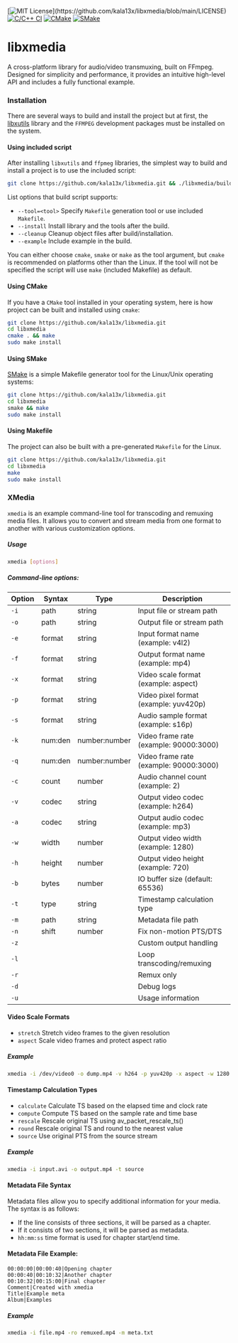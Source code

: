 [![MIT License](https://img.shields.io/badge/License-MIT-brightgreen.svg?)](https://github.com/kala13x/libxmedia/blob/main/LICENSE)
[![C/C++ CI](https://github.com/kala13x/libxmedia/actions/workflows/make.yml/badge.svg)](https://github.com/kala13x/libxmedia/actions/workflows/make.yml)
[![CMake](https://github.com/kala13x/libxmedia/actions/workflows/cmake.yml/badge.svg)](https://github.com/kala13x/libxmedia/actions)
[![SMake](https://github.com/kala13x/libxmedia/actions/workflows/smake.yml/badge.svg)](https://github.com/kala13x/libxmedia/actions/workflows/smake.yml)

# libxmedia
A cross-platform library for audio/video transmuxing, built on FFmpeg. Designed for simplicity and performance, it provides an intuitive high-level API and includes a fully functional example.

### Installation
There are several ways to build and install the project but at first, the [libxutils](https://github.com/kala13x/libxutils) library and the `FFMPEG` development packages must be installed on the system.

#### Using included script
After installing `libxutils` and `ffpmeg` libraries, the simplest way to build and install a project is to use the included script:

```bash
git clone https://github.com/kala13x/libxmedia.git && ./libxmedia/build.sh --install
```

List options that build script supports:

- `--tool=<tool>` Specify `Makefile` generation tool or use included `Makefile`.
- `--install` Install library and the tools after the build.
- `--cleanup` Cleanup object files after build/installation.
- `--example` Include example in the build.

You can either choose `cmake`, `smake` or `make` as the tool argument, but `cmake` is recommended on platforms other than the Linux.
If the tool will not be specified the script will use `make` (included Makefile) as default.

#### Using CMake
If you have a `CMake` tool installed in your operating system, here is how project can be built and installed using `cmake`:

```bash
git clone https://github.com/kala13x/libxmedia.git
cd libxmedia
cmake . && make
sudo make install
```

#### Using SMake
[SMake](https://github.com/kala13x/smake) is a simple Makefile generator tool for the Linux/Unix operating systems:

```bash
git clone https://github.com/kala13x/libxmedia.git
cd libxmedia
smake && make
sudo make install
```

#### Using Makefile
The project can also be built with a pre-generated `Makefile` for the Linux.

```bash
git clone https://github.com/kala13x/libxmedia.git
cd libxmedia
make
sudo make install
```

### XMedia
`xmedia` is an example command-line tool for transcoding and remuxing media files. It allows you to convert and stream media from one format to another with various customization options.

##### Usage
```bash
xmedia [options]
```

##### Command-line options:
Option     | Syntax    | Type           | Description
-----------|-----------|----------------|---------------------------
`-i`       | path      | string         | Input file or stream path
`-o`       | path      | string         | Output file or stream path
`-e`       | format    | string         | Input format name (example: v4l2)
`-f`       | format    | string         | Output format name (example: mp4)
`-x`       | format    | string         | Video scale format (example: aspect)
`-p`       | format    | string         | Video pixel format (example: yuv420p)
`-s`       | format    | string         | Audio sample format (example: s16p)
`-k`       | num:den   | number:number  | Video frame rate (example: 90000:3000)
`-q`       | num:den   | number:number  | Video frame rate (example: 90000:3000)
`-c`       | count     | number         | Audio channel count (example: 2)
`-v`       | codec     | string         | Output video codec (example: h264)
`-a`       | codec     | string         | Output audio codec (example: mp3)
`-w`       | width     | number         | Output video width (example: 1280)
`-h`       | height    | number         | Output video height (example: 720)
`-b`       | bytes     | number         | IO buffer size (default: 65536)
`-t`       | type      | string         | Timestamp calculation type
`-m`       | path      | string         | Metadata file path
`-n`       | shift     | number         | Fix non-motion PTS/DTS
`-z`       |           |                | Custom output handling
`-l`       |           |                | Loop transcoding/remuxing
`-r`       |           |                | Remux only
`-d`       |           |                | Debug logs
`-u`       |           |                | Usage information

#### Video Scale Formats
- `stretch` Stretch video frames to the given resolution
- `aspect` Scale video frames and protect aspect ratio

##### Example
```bash
xmedia -i /dev/video0 -o dump.mp4 -v h264 -p yuv420p -x aspect -w 1280 -h 720
```

#### Timestamp Calculation Types
- `calculate` Calculate TS based on the elapsed time and clock rate
- `compute` Compute TS based on the sample rate and time base
- `rescale` Rescale original TS using av_packet_rescale_ts()
- `round` Rescale original TS and round to the nearest value
- `source` Use original PTS from the source stream

##### Example
```bash
xmedia -i input.avi -o output.mp4 -t source
```

#### Metadata File Syntax
Metadata files allow you to specify additional information for your media. The syntax is as follows:

- If the line consists of three sections, it will be parsed as a chapter.
- If it consists of two sections, it will be parsed as metadata.
- `hh:mm:ss` time format is used for chapter start/end time.

#### Metadata File Example:
```
00:00:00|00:00:40|Opening chapter
00:00:40|00:10:32|Another chapter
00:10:32|00:15:00|Final chapter
Comment|Created with xmedia
Title|Example meta
Album|Examples
```

##### Example
```bash
xmedia -i file.mp4 -ro remuxed.mp4 -m meta.txt
```
